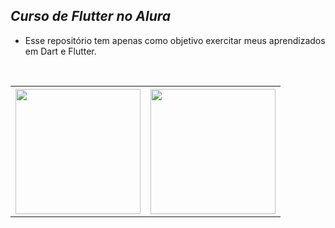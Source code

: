 
## _Curso de Flutter no Alura_

- Esse repositório tem apenas como objetivo exercitar meus aprendizados em Dart e Flutter.


<br>
<table>
  <tr>
    <th><img src="https://github.com/TheSliver/aprendendo_flutter/assets/1336690/1c30b7ac-04c4-44b6-b9c5-d1153b6b97a9" width="200"/></th>
    <th><img src="https://github.com/TheSliver/aprendendo_flutter/assets/1336690/c217e5f0-6066-4c08-9e4f-7e72490649fb" width="200"/></th>
  </tr>
</table>

